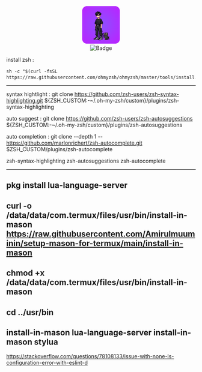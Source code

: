 <div id="header" align="center">
<img src="https://github.com/God7Wyn/mine/raw/refs/heads/main/me.png" width="100"/>
</div>
<div id="badges" align="center"><img src="https://img.shields.io/badge/Lexazsh-black?style=for-the-badge&logo=kalilinux&logoColor=blue" alt="Badge"/>
</div>

install zsh :

```
sh -c "$(curl -fsSL https://raw.githubusercontent.com/ohmyzsh/ohmyzsh/master/tools/install.sh)"
```

---

syntax hightlight :
git clone https://github.com/zsh-users/zsh-syntax-highlighting.git ${ZSH_CUSTOM:-~/.oh-my-zsh/custom}/plugins/zsh-syntax-highlighting

auto suggest :
git clone https://github.com/zsh-users/zsh-autosuggestions ${ZSH_CUSTOM:-~/.oh-my-zsh/custom}/plugins/zsh-autosuggestions

auto completion :
git clone --depth 1 -- https://github.com/marlonrichert/zsh-autocomplete.git $ZSH_CUSTOM/plugins/zsh-autocomplete

zsh-syntax-highlighting zsh-autosuggestions zsh-autocomplete

---

pkg install lua-language-server
---

curl -o /data/data/com.termux/files/usr/bin/install-in-mason  https://raw.githubusercontent.com/Amirulmuuminin/setup-mason-for-termux/main/install-in-mason
---

chmod +x /data/data/com.termux/files/usr/bin/install-in-mason
---

cd ../usr/bin
---

install-in-mason lua-language-server
install-in-mason stylua
---

https://stackoverflow.com/questions/78108133/issue-with-none-ls-configuration-error-with-eslint-d
